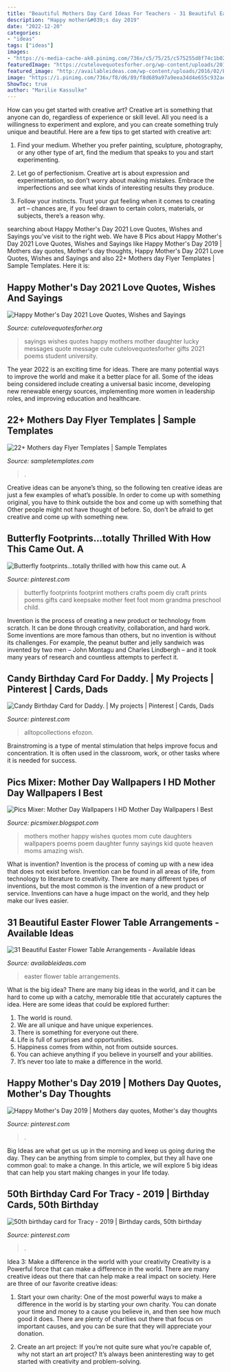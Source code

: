 ```yaml
---
title: "Beautiful Mothers Day Card Ideas For Teachers - 31 Beautiful Easter Flower Table Arrangements"
description: "Happy mother&#039;s day 2019"
date: "2022-12-20"
categories:
- "ideas"
tags: ["ideas"]
images:
- "https://s-media-cache-ak0.pinimg.com/736x/c5/75/25/c575255d8f74c1b023562fb67d839f57.jpg"
featuredImage: "https://cutelovequotesforher.org/wp-content/uploads/2015/05/mothers-day-messages-sayings-wishes-ideas-gifts.jpg"
featured_image: "http://availableideas.com/wp-content/uploads/2016/02/Easter-Flower-Table-Arrangements-19.jpg"
image: "https://i.pinimg.com/736x/f8/d6/89/f8d689a97a9eea34d4e655c932ae2e3c.jpg"
ShowToc: true
author: "Marilie Kassulke"
---
```



How can you get started with creative art?
Creative art is something that anyone can do, regardless of experience or skill level. All you need is a willingness to experiment and explore, and you can create something truly unique and beautiful. Here are a few tips to get started with creative art:
1. Find your medium. Whether you prefer painting, sculpture, photography, or any other type of art, find the medium that speaks to you and start experimenting.

2. Let go of perfectionism. Creative art is about expression and experimentation, so don’t worry about making mistakes. Embrace the imperfections and see what kinds of interesting results they produce.

3. Follow your instincts. Trust your gut feeling when it comes to creating art – chances are, if you feel drawn to certain colors, materials, or subjects, there’s a reason why.

	

		
searching about Happy Mother&#039;s Day 2021 Love Quotes, Wishes and Sayings you've visit to the right web. We have 8 Pics about Happy Mother&#039;s Day 2021 Love Quotes, Wishes and Sayings like Happy Mother&#039;s Day 2019 | Mothers day quotes, Mother&#039;s day thoughts, Happy Mother&#039;s Day 2021 Love Quotes, Wishes and Sayings and also 22+ Mothers day Flyer Templates | Sample Templates. Here it is:
		
    
## Happy Mother&#039;s Day 2021 Love Quotes, Wishes And Sayings

<img loading=lazy src="https://cutelovequotesforher.org/wp-content/uploads/2015/05/mothers-day-messages-sayings-wishes-ideas-gifts.jpg" onerror="this.onerror=null;this.src='https://tse2.mm.bing.net/th?id=OIP.rPEYeS9klePsoDF8Mcw8VwHaH6&amp;pid=15.1';" alt="Happy Mother&#039;s Day 2021 Love Quotes, Wishes and Sayings">

_Source: cutelovequotesforher.org_

>sayings wishes quotes happy mothers mother daughter lucky messages quote message cute cutelovequotesforher gifts 2021 poems student university. 

	

The year 2022 is an exciting time for ideas. There are many potential ways to improve the world and make it a better place for all. Some of the ideas being considered include creating a universal basic income, developing new renewable energy sources, implementing more women in leadership roles, and improving education and healthcare.

    
## 22+ Mothers Day Flyer Templates | Sample Templates

<img loading=lazy src="https://images.sampletemplates.com/wp-content/uploads/2016/05/03173839/Photoshop-PSD-Mothers-Day-Flyer.jpg" onerror="this.onerror=null;this.src='https://tse4.mm.bing.net/th?id=OIP.-pxlop4lmgPhbpcV1EeyiQHaKM&amp;pid=15.1';" alt="22+ Mothers day Flyer Templates | Sample Templates">

_Source: sampletemplates.com_

>. 

	

Creative ideas can be anyone’s thing, so the following ten creative ideas are just a few examples of what’s possible. In order to come up with something original, you have to think outside the box and come up with something that Other people might not have thought of before. So, don’t be afraid to get creative and come up with something new.

    
## Butterfly Footprints...totally Thrilled With How This Came Out. A

<img loading=lazy src="https://s-media-cache-ak0.pinimg.com/736x/b0/52/9d/b0529d7a75666175c73a354584be40af.jpg" onerror="this.onerror=null;this.src='https://tse2.mm.bing.net/th?id=OIP.fHl5258FJ6zuQvmgWHhA5gHaJ3&amp;pid=15.1';" alt="Butterfly footprints...totally thrilled with how this came out. A">

_Source: pinterest.com_

>butterfly footprints footprint mothers crafts poem diy craft prints poems gifts card keepsake mother feet foot mom grandma preschool child. 

	

Invention is the process of creating a new product or technology from scratch. It can be done through creativity, collaboration, and hard work. Some inventions are more famous than others, but no invention is without its challenges. For example, the peanut butter and jelly sandwich was invented by two men – John Montagu and Charles Lindbergh – and it took many years of research and countless attempts to perfect it.

    
## Candy Birthday Card For Daddy. | My Projects | Pinterest | Cards, Dads

<img loading=lazy src="https://s-media-cache-ak0.pinimg.com/736x/c5/75/25/c575255d8f74c1b023562fb67d839f57.jpg" onerror="this.onerror=null;this.src='https://tse1.mm.bing.net/th?id=OIP.5fIsk0SfNUUWNrowR3KiJQHaJ4&amp;pid=15.1';" alt="Candy Birthday Card for Daddy. | My projects | Pinterest | Cards, Dads">

_Source: pinterest.com_

>alltopcollections efozon. 

	

Brainstroming is a type of mental stimulation that helps improve focus and concentration. It is often used in the classroom, work, or other tasks where it is needed for success.

    
## Pics Mixer: Mother Day Wallpapers I HD Mother Day Wallpapers I Best

<img loading=lazy src="http://4.bp.blogspot.com/-KWzK0cOZsg0/T5kBWEGTlBI/AAAAAAAADdw/aQZBWAqhkAQ/s1600/Happy-Mothers-Day-Wishes-Wallpaper.jpg" onerror="this.onerror=null;this.src='https://tse2.mm.bing.net/th?id=OIP.lpSsaBx1BFaatQdjNnSv-wHaFj&amp;pid=15.1';" alt="Pics Mixer: Mother Day Wallpapers I HD Mother Day Wallpapers I Best">

_Source: picsmixer.blogspot.com_

>mothers mother happy wishes quotes mom cute daughters wallpapers poems poem daughter funny sayings kid quote heaven moms amazing wish. 

	

What is invention?
Invention is the process of coming up with a new idea that does not exist before. Invention can be found in all areas of life, from technology to literature to creativity. There are many different types of inventions, but the most common is the invention of a new product or service. Inventions can have a huge impact on the world, and they help make our lives easier.

    
## 31 Beautiful Easter Flower Table Arrangements - Available Ideas

<img loading=lazy src="http://availableideas.com/wp-content/uploads/2016/02/Easter-Flower-Table-Arrangements-19.jpg" onerror="this.onerror=null;this.src='https://tse3.mm.bing.net/th?id=OIP.MABzdAwjKWIyF-WeYA9XPwHaJ3&amp;pid=15.1';" alt="31 Beautiful Easter Flower Table Arrangements - Available Ideas">

_Source: availableideas.com_

>easter flower table arrangements. 

	

What is the big idea?
There are many big ideas in the world, and it can be hard to come up with a catchy, memorable title that accurately captures the idea. Here are some ideas that could be explored further: 
1. The world is round. 
2. We are all unique and have unique experiences. 
3. There is something for everyone out there. 
4. Life is full of surprises and opportunities. 
5. Happiness comes from within, not from outside sources. 
6. You can achieve anything if you believe in yourself and your abilities. 
7. It’s never too late to make a difference in the world.

    
## Happy Mother&#039;s Day 2019 | Mothers Day Quotes, Mother&#039;s Day Thoughts

<img loading=lazy src="https://i.pinimg.com/736x/f8/d6/89/f8d689a97a9eea34d4e655c932ae2e3c.jpg" onerror="this.onerror=null;this.src='https://tse2.mm.bing.net/th?id=OIP.6zZfHGgNtesEVkCOkDzEjgHaJ3&amp;pid=15.1';" alt="Happy Mother&#039;s Day 2019 | Mothers day quotes, Mother&#039;s day thoughts">

_Source: pinterest.com_

>. 

	

Big Ideas are what get us up in the morning and keep us going during the day. They can be anything from simple to complex, but they all have one common goal: to make a change. In this article, we will explore 5 big ideas that can help you start making changes in your life today.

    
## 50th Birthday Card For Tracy - 2019 | Birthday Cards, 50th Birthday

<img loading=lazy src="https://i.pinimg.com/736x/ef/5c/c8/ef5cc8c62c62384ea2bd9541c0f34597.jpg" onerror="this.onerror=null;this.src='https://tse1.mm.bing.net/th?id=OIP.M2FP9qtjVi0jawRF0rAjEgHaFj&amp;pid=15.1';" alt="50th birthday card for Tracy - 2019 | Birthday cards, 50th birthday">

_Source: pinterest.com_

>. 

	

Idea 3: Make a difference in the world with your creativity
Creativity is a Powerful force that can make a difference in the world. There are many creative ideas out there that can help make a real impact on society. Here are three of our favorite creative ideas:
1. Start your own charity: One of the most powerful ways to make a difference in the world is by starting your own charity. You can donate your time and money to a cause you believe in, and then see how much good it does. There are plenty of charities out there that focus on important causes, and you can be sure that they will appreciate your donation.

2. Create an art project: If you’re not quite sure what you’re capable of, why not start an art project? It’s always been aninteresting way to get started with creativity and problem-solving.

